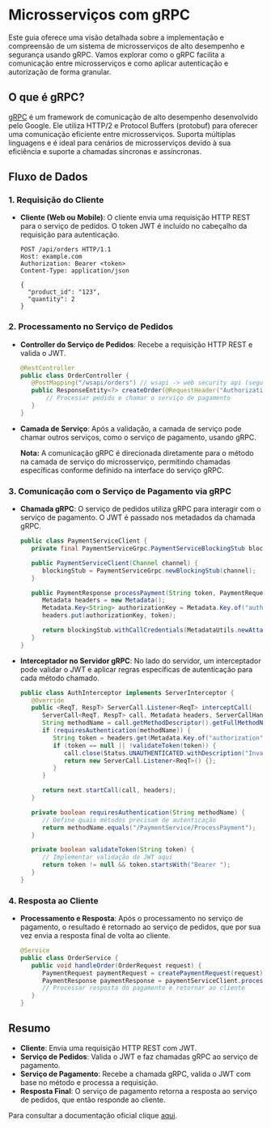 # Microsserviços com gRPC

Este guia oferece uma visão detalhada sobre a implementação e compreensão de um sistema de microsserviços de alto desempenho e segurança usando gRPC. Vamos explorar como o gRPC facilita a comunicação entre microsserviços e como aplicar autenticação e autorização de forma granular.

## O que é gRPC?

[gRPC](https://grpc.io/) é um framework de comunicação de alto desempenho desenvolvido pelo Google. Ele utiliza HTTP/2 e Protocol Buffers (protobuf) para oferecer uma comunicação eficiente entre microsserviços. Suporta múltiplas linguagens e é ideal para cenários de microsserviços devido à sua eficiência e suporte a chamadas síncronas e assíncronas.

## Fluxo de Dados

### 1. Requisição do Cliente

- **Cliente (Web ou Mobile)**: O cliente envia uma requisição HTTP REST para o serviço de pedidos. O token JWT é incluído no cabeçalho da requisição para autenticação.

   ```http
   POST /api/orders HTTP/1.1
   Host: example.com
   Authorization: Bearer <token>
   Content-Type: application/json

   {
     "product_id": "123",
     "quantity": 2
   }
   ```

### 2. Processamento no Serviço de Pedidos

- **Controller do Serviço de Pedidos**: Recebe a requisição HTTP REST e valida o JWT.

   ```java
   @RestController
   public class OrderController {
      @PostMapping("/wsapi/orders") // wsapi -> web security api (segurança e validação do token abstraído pelo Spring Security)
      public ResponseEntity<?> createOrder(@RequestHeader("Authorization") String token, @RequestBody OrderRequest orderRequest) {
          // Processar pedido e chamar o serviço de pagamento
      }
   }
   ```

- **Camada de Serviço**: Após a validação, a camada de serviço pode chamar outros serviços, como o serviço de pagamento, usando gRPC. 

  **Nota:** A comunicação gRPC é direcionada diretamente para o método na camada de serviço do microsserviço, permitindo chamadas específicas conforme definido na interface do serviço gRPC.

### 3. Comunicação com o Serviço de Pagamento via gRPC

- **Chamada gRPC**: O serviço de pedidos utiliza gRPC para interagir com o serviço de pagamento. O JWT é passado nos metadados da chamada gRPC.

   ```java
   public class PaymentServiceClient {
      private final PaymentServiceGrpc.PaymentServiceBlockingStub blockingStub;

      public PaymentServiceClient(Channel channel) {
         blockingStub = PaymentServiceGrpc.newBlockingStub(channel);
      }

      public PaymentResponse processPayment(String token, PaymentRequest request) {
         Metadata headers = new Metadata();
         Metadata.Key<String> authorizationKey = Metadata.Key.of("authorization", Metadata.ASCII_STRING_MARSHALLER);
         headers.put(authorizationKey, token);

         return blockingStub.withCallCredentials(MetadataUtils.newAttachHeadersInterceptor(headers)).processPayment(request);
      }
   }
   ```

- **Interceptador no Servidor gRPC**: No lado do servidor, um interceptador pode validar o JWT e aplicar regras específicas de autenticação para cada método chamado.

   ```java
   public class AuthInterceptor implements ServerInterceptor {
      @Override
      public <ReqT, RespT> ServerCall.Listener<ReqT> interceptCall(
         ServerCall<ReqT, RespT> call, Metadata headers, ServerCallHandler<ReqT, RespT> next) {
         String methodName = call.getMethodDescriptor().getFullMethodName();
         if (requiresAuthentication(methodName)) {
            String token = headers.get(Metadata.Key.of("authorization", Metadata.ASCII_STRING_MARSHALLER));
            if (token == null || !validateToken(token)) {
               call.close(Status.UNAUTHENTICATED.withDescription("Invalid token"), new Metadata());
               return new ServerCall.Listener<ReqT>() {};
            }
         }
  
         return next.startCall(call, headers);
      }

      private boolean requiresAuthentication(String methodName) {
         // Define quais métodos precisam de autenticação
         return methodName.equals("/PaymentService/ProcessPayment");
      }

      private boolean validateToken(String token) {
         // Implementar validação do JWT aqui
         return token != null && token.startsWith("Bearer ");
      }
   }
   ```

### 4. Resposta ao Cliente

- **Processamento e Resposta**: Após o processamento no serviço de pagamento, o resultado é retornado ao serviço de pedidos, que por sua vez envia a resposta final de volta ao cliente.

   ```java
   @Service
   public class OrderService {
      public void handleOrder(OrderRequest request) {
         PaymentRequest paymentRequest = createPaymentRequest(request);
         PaymentResponse paymentResponse = paymentServiceClient.processPayment("Bearer <token>", paymentRequest);
         // Processar resposta do pagamento e retornar ao cliente
      }
   }
   ```

## Resumo

- **Cliente**: Envia uma requisição HTTP REST com JWT.
- **Serviço de Pedidos**: Valida o JWT e faz chamadas gRPC ao serviço de pagamento.
- **Serviço de Pagamento**: Recebe a chamada gRPC, valida o JWT com base no método e processa a requisição.
- **Resposta Final**: O serviço de pagamento retorna a resposta ao serviço de pedidos, que então responde ao cliente.

Para consultar a documentação oficial clique [aqui](https://grpc.io/docs/).



